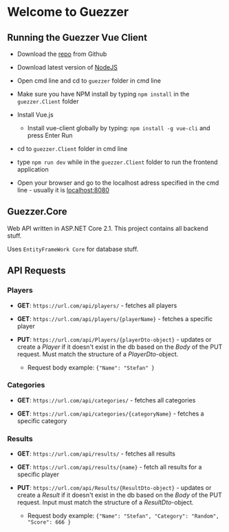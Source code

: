 # Welcome to Guezzer



## Running the Guezzer Vue Client

* Download the [repo](https://github.com/JoakimKarlberg/guezzer/tree/develop) from Github

* Download latest version of [NodeJS](https://nodejs.org/en/)

* Open cmd line and cd to `guezzer` folder in cmd line

* Make sure you have NPM install by typing `npm install` in the `guezzer.Client` folder

* Install Vue.js

	* Install vue-client globally by typing: `npm install -g vue-cli` and press Enter Run

* cd to `guezzer.Client` folder in cmd line

* type `npm run dev` while in the `guezzer.Client` folder to run the frontend application

* Open your browser and go to the localhost adress specified in the cmd line - usually it is [localhost:8080](http://localhost:8080)

## Guezzer.Core

Web API written in ASP.NET Core 2.1.
This project contains all backend stuff.

Uses `EntityFrameWork Core` for database stuff.

## API Requests

### Players

* **GET**: `https://url.com/api/players/` - fetches all players

* **GET**: `https://url.com/api/players/{playerName}` - fetches a specific player

* **PUT**: `https://url.com/api/Players/{playerDto-object}` - updates or create a *Player* if it doesn't exist in the db based on the *Body* of the PUT request. Must match the structure of a *PlayerDto*-object.

	* Request body example: `{"Name": "Stefan" }`

### Categories

* **GET**: `https://url.com/api/categories/` - fetches all categories

* **GET**: `https://url.com/api/categories/{categoryName}` - fetches a specific category

### Results

* **GET**: `https://url.com/api/results/` - fetches all results

* **GET**: `https://url.com/api/results/{name}` - fetch all results for a specific player

* **PUT**: `https://url.com/api/Results/{ResultDto-object}` - updates or create a *Result* if it doesn't exist in the db based on the *Body* of the PUT request. Input must match the structure of a *ResultDto*-object.

	* Request body example: `{"Name": "Stefan", "Category": "Random", "Score": 666 }`